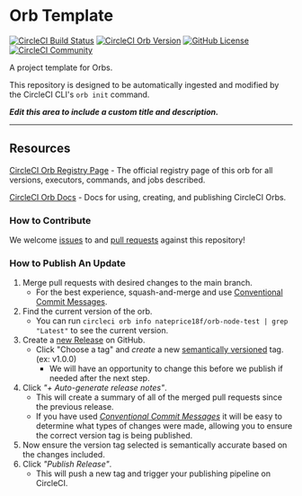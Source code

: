 # Orb Template


[![CircleCI Build Status](https://circleci.com/gh/nateprice18f/orb-node-test.svg?style=shield "CircleCI Build Status")](https://circleci.com/gh/nateprice18f/orb-node-test) [![CircleCI Orb Version](https://badges.circleci.com/orbs/nateprice18f/orb-node-test.svg)](https://circleci.com/orbs/registry/orb/nateprice18f/orb-node-test) [![GitHub License](https://img.shields.io/badge/license-MIT-lightgrey.svg)](https://raw.githubusercontent.com/nateprice18f/orb-node-test/master/LICENSE) [![CircleCI Community](https://img.shields.io/badge/community-CircleCI%20Discuss-343434.svg)](https://discuss.circleci.com/c/ecosystem/orbs)



A project template for Orbs.

This repository is designed to be automatically ingested and modified by the CircleCI CLI's `orb init` command.

_**Edit this area to include a custom title and description.**_

---

## Resources

[CircleCI Orb Registry Page](https://circleci.com/orbs/registry/orb/nateprice18f/orb-node-test) - The official registry page of this orb for all versions, executors, commands, and jobs described.

[CircleCI Orb Docs](https://circleci.com/docs/2.0/orb-intro/#section=configuration) - Docs for using, creating, and publishing CircleCI Orbs.

### How to Contribute

We welcome [issues](https://github.com/nateprice18f/orb-node-test/issues) to and [pull requests](https://github.com/nateprice18f/orb-node-test/pulls) against this repository!

### How to Publish An Update
1. Merge pull requests with desired changes to the main branch.
    - For the best experience, squash-and-merge and use [Conventional Commit Messages](https://conventionalcommits.org/).
2. Find the current version of the orb.
    - You can run `circleci orb info nateprice18f/orb-node-test | grep "Latest"` to see the current version.
3. Create a [new Release](https://github.com/nateprice18f/orb-node-test/releases/new) on GitHub.
    - Click "Choose a tag" and _create_ a new [semantically versioned](http://semver.org/) tag. (ex: v1.0.0)
      - We will have an opportunity to change this before we publish if needed after the next step.
4.  Click _"+ Auto-generate release notes"_.
    - This will create a summary of all of the merged pull requests since the previous release.
    - If you have used _[Conventional Commit Messages](https://conventionalcommits.org/)_ it will be easy to determine what types of changes were made, allowing you to ensure the correct version tag is being published.
5. Now ensure the version tag selected is semantically accurate based on the changes included.
6. Click _"Publish Release"_.
    - This will push a new tag and trigger your publishing pipeline on CircleCI.